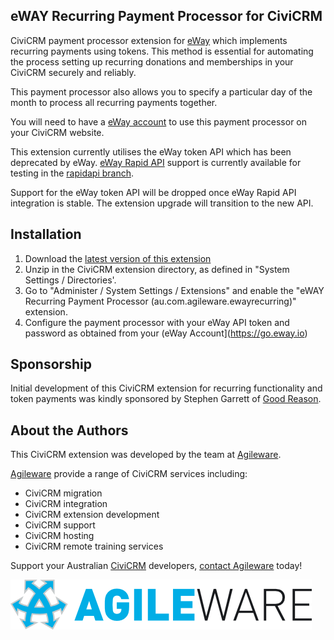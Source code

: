 eWAY Recurring Payment Processor for CiviCRM
------

CiviCRM payment processor extension for [eWay](https://eway.com.au) which implements recurring payments using tokens. This method is essential for automating the process setting up recurring donations and memberships in your CiviCRM securely and reliably.

This payment processor also allows you to specify a particular day of the month to process all recurring payments together.

You will need to have a [eWay account](https://eway.com.au) to use this payment processor on your CiviCRM website.

This extension currently utilises the eWay token API which has been deprecated by eWay. [eWay Rapid API](https://www.eway.com.au/features/api-rapid-api/) support is currently available for testing in the [rapidapi branch](https://github.com/agileware/au.com.agileware.ewayrecurring/archive/rapidapi.zip).

Support for the eWay token API will be dropped once eWay Rapid API integration is stable. The extension upgrade will transition to the new API.

Installation
------

1. Download the [latest version of this extension](https://github.com/agileware/au.com.agileware.ewayrecurring/archive/master.zip)
1. Unzip in the CiviCRM extension directory, as defined in "System Settings / Directories'.
1. Go to "Administer / System Settings / Extensions" and enable the "eWAY Recurring Payment Processor (au.com.agileware.ewayrecurring)" extension.
1. Configure the payment processor with your eWay API token and password as obtained from your (eWay Account](https://go.eway.io)

Sponsorship
------

Initial development of this CiviCRM extension for recurring functionality and token payments was kindly sponsored by Stephen Garrett of
[Good Reason](http://www.goodreason.com.au).

About the Authors
------

This CiviCRM extension was developed by the team at [Agileware](https://agileware.com.au).

[Agileware](https://agileware.com.au) provide a range of CiviCRM services including:

  * CiviCRM migration
  * CiviCRM integration
  * CiviCRM extension development
  * CiviCRM support
  * CiviCRM hosting
  * CiviCRM remote training services

Support your Australian [CiviCRM](https://civicrm.org) developers, [contact Agileware](https://agileware.com.au/contact) today!


![Agileware](logo/agileware-logo.png)  